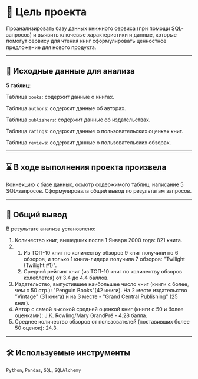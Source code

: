 # 🎯 Цель проекта
Проанализировать базу данных книжного сервиса (при помощи SQL-запросов) и выявить ключевые характеристики и данные, которые помогут сервису для чтения книг сформулировать  ценностное предложение для нового продукта.
<hr>

## 📂 Исходные данные для анализа
**5 таблиц:**

Таблица `books`: содержит данные о книгах.

Таблица `authors`: содержит данные об авторах.

Таблица `publishers`: содержит данные об издательствах.

Таблица `ratings`: содержит данные о пользовательских оценках книг.

Таблица `reviews`: содержит данные о пользовательских обзорах.
<hr>

## ⌛ В ходе выполнения проекта произвела
Коннекцию к базе данных, осмотр содержимого таблиц, написание 5 SQL-запросов. Сформулировала общий вывод по результатам запросов.
<hr>

## 📃 Общий вывод
В результате анализа установлено:
1. Количество книг, вышедших после 1 Января 2000 года: 821 книга.
2. 1) Из ТОП-10 книг по количеству обзоров 9 книг получили по 6 обзоров, и только 1 книга-лидера получила 7 обзоров: "Twilight (Twilight #1)".
   2) Средний рейтинг книг (из ТОП-10 книг по количеству обзоров колеблется) от 3.4 до 4.4 баллов.
3. Издательство, выпустившее наибольшее число книг (книги с более, чем с 50 стр.): "Penguin Books"(42 книги).
    На 2 месте издательство "Vintage" (31 книга) и на 3 месте - "Grand Central Publishing" (25 книг).
4. Автор с самой высокой средней оценкой книг (книги с 50 и более оценками): J.K. Rowling/Mary GrandPré - 4.28 балла.
5. Среднее количество обзоров от пользователей (поставивших более 50 оценок): 24.3.
<hr>

## 🛠️ Используемые инструменты
`Python`, `Pandas`, `SQL`, `SQLAlchemy`
